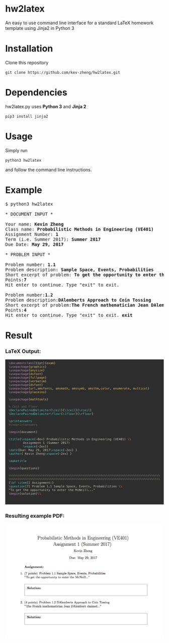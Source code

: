 # hw2latex

An easy to use command line interface for a standard LaTeX homework template
using Jinja2 in Python 3

# Installation

Clone this repository
```
git clone https://github.com/kev-zheng/hw2latex.git
```

# Dependencies
hw2latex.py uses __Python 3__ and __Jinja 2__
```
pip3 install jinja2
```

# Usage
Simply run
```
python3 hw2latex
```
and follow the command line instructions.

# Example
<pre>
$ python3 hw2latex

* DOCUMENT INPUT *

Your name: <b>Kevin Zheng</b>
Class name: <b>Probabilistic Methods in Engineering (VE401)</b>
Assignment Number: <b>1</b>
Term (i.e. Summer 2017): <b>Summer 2017</b>
Due Date: <b>May 29, 2017</b>

* PROBLEM INPUT *

Problem number: <b>1.1</b>
Problem description: <b>Sample Space, Events, Probabilities</b>
Short excerpt of problem: <b>To get the opportunity to enter the McNeill</b>
Points:<b>7</b>
Hit enter to continue. Type "exit" to exit. 

Problem number:<b>1.2</b>
Problem description:<b>DAlemberts Approach to Coin Tossing</b>
Short excerpt of problem:<b>The French mathematician Jean DAlembert claimed</b>
Points:<b>4</b>
Hit enter to continue. Type "exit" to exit. <b>exit</b>
</pre>

# Result

### LaTeX Output:
![alt tag](https://github.com/kev-zheng/hw2latex/blob/master/Example/A1_code_example.png)

### Resulting example PDF:
![alt tag](https://github.com/kev-zheng/hw2latex/blob/master/Example/A1_pdf_example.png)
